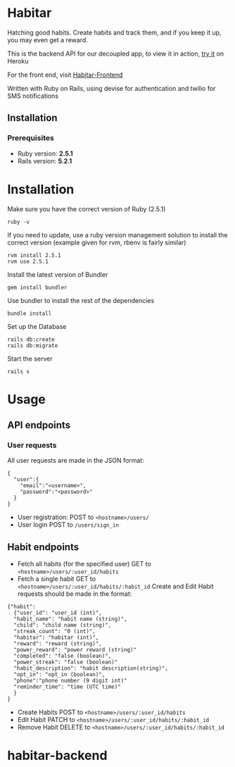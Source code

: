 # Habitar
Hatching good habits. Create habits and track them, and if you keep it up, you may even get a reward.

This is the backend API for our decoupled app, to view it in action, [try it](http://habitar-backend.herokuapp.com) on Heroku

For the front end, visit [Habitar-Frontend](https://github.com/habitar/habitar-frontend)

Written with Ruby on Rails, using devise for authentication and twilio for SMS notifications

## Installation
### Prerequisites
* Ruby version: **2.5.1**
* Rails version: **5.2.1**

# Installation
Make sure you have the correct version of Ruby (2.5.1)
```
ruby -v
```
If you need to update, use a ruby version management solution to install the correct version (example given for rvm, rbenv is fairly similar)
```
rvm install 2.5.1
rvm use 2.5.1
```
Install the latest version of Bundler
```
gem install bundler
```
Use bundler to install the rest of the dependencies
```
bundle install
```
Set up the Database
```
rails db:create
rails db:migrate
```
Start the server
```
rails s
```

# Usage
## API endpoints
### User requests
All user requests are made in the JSON format:
```
{
  "user":{
    "email":"<username>",
    "password":"<password>"
  }
}
```
* User registration:
POST to `<hostname>/users/`
* User login
POST to `/users/sign_in`
## Habit endpoints
* Fetch all habits (for the specified user)
GET to `<hostname>/users/:user_id/habits`
* Fetch a single habit
GET to `<hostname>/users/:user_id/habits/:habit_id`
Create and Edit Habit requests should be made in the format:
```
{"habit":
  {"user_id": "user_id (int)",
  "habit_name": "habit name (string)",
  "child": "child name (string)",
  "streak_count": "0 (int)",
  "habitar": "habitar (int)",
  "reward": "reward (string)",
  "power_reward": "power reward (string)"
  "completed": "false (boolean)",
  "power_streak": "false (boolean)"
  "habit_description": "habit description(string)",
  "opt_in": "opt_in (boolean)",
  "phone":"phone number (9 digit int)"
  "reminder_time": "time (UTC time)"
  }
}
```
* Create Habits
POST to `<hostname>/users/:user_id/habits`
* Edit Habit
PATCH to `<hostname>/users/:user_id/habits/:habit_id`
* Remove Habit
DELETE to `<hostname>/users/:user_id/habits/:habit_id`
# habitar-backend
